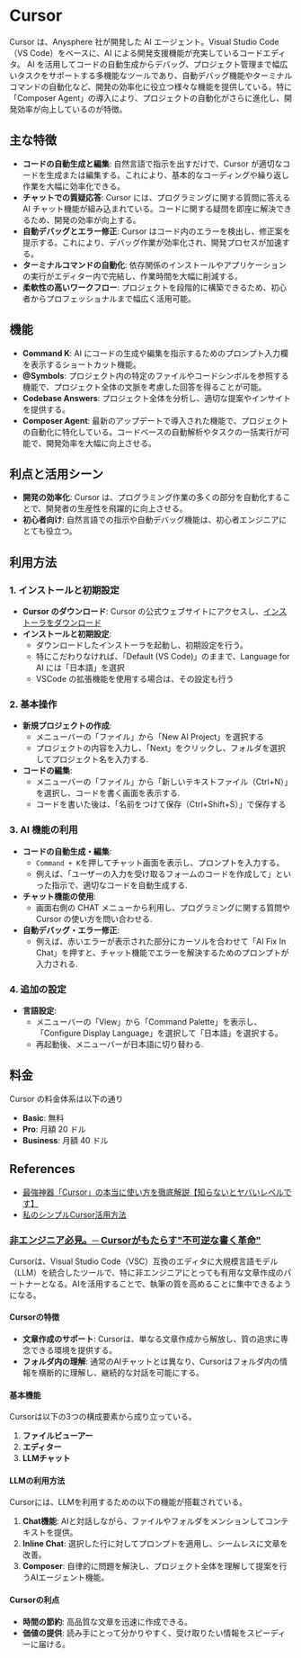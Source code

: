 # Cursor

Cursor は、Anysphere 社が開発した AI エージェント。Visual Studio Code（VS Code）をベースに、AI による開発支援機能が充実しているコードエディタ。
AI を活用してコードの自動生成からデバッグ、プロジェクト管理まで幅広いタスクをサポートする多機能なツールであり、自動デバッグ機能やターミナルコマンドの自動化など、開発の効率化に役立つ様々な機能を提供している。特に「Composer Agent」の導入により、プロジェクトの自動化がさらに進化し、開発効率が向上しているのが特徴。

## 主な特徴

- **コードの自動生成と編集**: 自然言語で指示を出すだけで、Cursor が適切なコードを生成または編集する。これにより、基本的なコーディングや繰り返し作業を大幅に効率化できる。
- **チャットでの質疑応答**: Cursor には、プログラミングに関する質問に答える AI チャット機能が組み込まれている。コードに関する疑問を即座に解決できるため、開発の効率が向上する。
- **自動デバッグとエラー修正**: Cursor はコード内のエラーを検出し、修正案を提示する。これにより、デバッグ作業が効率化され、開発プロセスが加速する。
- **ターミナルコマンドの自動化**: 依存関係のインストールやアプリケーションの実行がエディター内で完結し、作業時間を大幅に削減する。
- **柔軟性の高いワークフロー**: プロジェクトを段階的に構築できるため、初心者からプロフェッショナルまで幅広く活用可能。

## 機能

- **Command K**: AI にコードの生成や編集を指示するためのプロンプト入力欄を表示するショートカット機能。
- **@Symbols**: プロジェクト内の特定のファイルやコードシンボルを参照する機能で、プロジェクト全体の文脈を考慮した回答を得ることが可能。
- **Codebase Answers**: プロジェクト全体を分析し、適切な提案やインサイトを提供する。
- **Composer Agent**: 最新のアップデートで導入された機能で、プロジェクトの自動化に特化している。コードベースの自動解析やタスクの一括実行が可能で、開発効率を大幅に向上させる。

## 利点と活用シーン

- **開発の効率化**: Cursor は、プログラミング作業の多くの部分を自動化することで、開発者の生産性を飛躍的に向上させる。
- **初心者向け**: 自然言語での指示や自動デバッグ機能は、初心者エンジニアにとても役立つ。

## 利用方法

### 1. インストールと初期設定

- **Cursor のダウンロード**:
   Cursor の公式ウェブサイトにアクセスし、[インストーラをダウンロード](https://www.cursor.com/ja)
- **インストールと初期設定**:
  - ダウンロードしたインストーラを起動し、初期設定を行う。
  - 特にこだわりなければ、「Default (VS Code)」のままで、Language for AI には「日本語」を選択
  - VSCode の拡張機能を使用する場合は、その設定も行う

### 2. 基本操作

- **新規プロジェクトの作成**:
  - メニューバーの「ファイル」から「New AI Project」を選択する
  - プロジェクトの内容を入力し、「Next」をクリックし、フォルダを選択してプロジェクト名を入力する.
- **コードの編集**:
  - メニューバーの「ファイル」から「新しいテキストファイル（Ctrl+N）」を選択し、コードを書く画面を表示する.
  - コードを書いた後は、「名前をつけて保存（Ctrl+Shift+S）」で保存する

### 3. AI 機能の利用

- **コードの自動生成・編集**:
  - `Command + K`を押してチャット画面を表示し、プロンプトを入力する。
  - 例えば、「ユーザーの入力を受け取るフォームのコードを作成して」といった指示で、適切なコードを自動生成する.
- **チャット機能の使用**:
  - 画面右側の CHAT メニューから利用し、プログラミングに関する質問や Cursor の使い方を問い合わせる.
- **自動デバッグ・エラー修正**:
  - 例えば、赤いエラーが表示された部分にカーソルを合わせて「AI Fix In Chat」を押すと、チャット機能でエラーを解決するためのプロンプトが入力される.

### 4. 追加の設定

- **言語設定**:
  - メニューバーの「View」から「Command Palette」を表示し、「Configure Display Language」を選択して「日本語」を選択する。
  - 再起動後、メニューバーが日本語に切り替わる.

## 料金

Cursor の料金体系は以下の通り

- **Basic**: 無料
- **Pro**: 月額 20 ドル
- **Business**: 月額 40 ドル

## References

- [最強神器「Cursor」の本当に使い方を徹底解説【知らないとヤバいレベルです】](https://zenn.dev/aimasaou/articles/f9b19ca901a0cd)
- [私のシンプルCursor活用方法](https://note.com/nike_cha_n/n/nd0f7566019ae)

### [非エンジニア必見。─ Cursorがもたらす"不可逆な書く革命"](https://note.com/shuzon__/n/n0e898b500e9a)

Cursorは、Visual Studio Code（VSC）互換のエディタに大規模言語モデル（LLM）を統合したツールで、特に非エンジニアにとっても有用な文章作成のパートナーとなる。AIを活用することで、執筆の質を高めることに集中できるようになる。

#### Cursorの特徴

- **文章作成のサポート**: Cursorは、単なる文章作成から解放し、質の追求に専念できる環境を提供する。
- **フォルダ内の理解**: 通常のAIチャットとは異なり、Cursorはフォルダ内の情報を横断的に理解し、継続的な対話を可能にする。

#### 基本機能

Cursorは以下の3つの構成要素から成り立っている。

1. **ファイルビューアー**
2. **エディター**
3. **LLMチャット**

#### LLMの利用方法

Cursorには、LLMを利用するための以下の機能が搭載されている。

1. **Chat機能**: AIと対話しながら、ファイルやフォルダをメンションしてコンテキストを提供。
2. **Inline Chat**: 選択した行に対してプロンプトを適用し、シームレスに文章を改善。
3. **Composer**: 自律的に問題を解決し、プロジェクト全体を理解して提案を行うAIエージェント機能。

#### Cursorの利点

- **時間の節約**: 高品質な文章を迅速に作成できる。
- **価値の提供**: 読み手にとって分かりやすく、受け取りたい情報をスピーディーに届ける。
